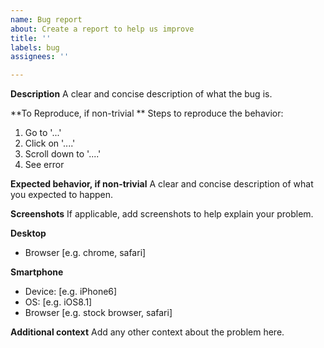 ```yaml
---
name: Bug report
about: Create a report to help us improve
title: ''
labels: bug
assignees: ''

---
```


**Description**
A clear and concise description of what the bug is.

**To Reproduce, if non-trivial **
Steps to reproduce the behavior:
1. Go to '...'
2. Click on '....'
3. Scroll down to '....'
4. See error

**Expected behavior, if non-trivial**
A clear and concise description of what you expected to happen.

**Screenshots**
If applicable, add screenshots to help explain your problem.

**Desktop**
 - Browser [e.g. chrome, safari]

**Smartphone**
 - Device: [e.g. iPhone6]
 - OS: [e.g. iOS8.1]
 - Browser [e.g. stock browser, safari]

**Additional context**
Add any other context about the problem here.

